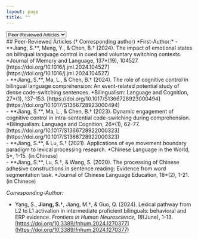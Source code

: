 ```yaml
---
layout: page
title: ""
---
```


<!-- Dropdown to select content -->
<select id="contentSelector" onchange="showContent()">
  <option value="articles">Peer-Reviewed Articles</option>
  <option value="books">Books</option>
</select>

<!-- Peer-Reviewed Articles Section -->
<div id="peerReviewedArticles">
  ## Peer-Reviewed Articles († Corresponding author)
  *First-Author:*
  - **Jiang, S.**, Meng, Y., & Chen, B.† (2024). The impact of emotional states on bilingual language control in cued and voluntary switching contexts. *Journal of Memory and Language, 137*(19), 104527. [https://doi.org/10.1016/j.jml.2024.104527](https://doi.org/10.1016/j.jml.2024.104527)<br> 
  - **Jiang, S.**, Ma, L., & Chen, B.† (2024). The role of cognitive control in bilingual language comprehension: An event-related potential study of dense code-switching sentences. *Bilingualism: Language and Cognition, 27*(1), 137–153. [https://doi.org/10.1017/S1366728923000494](https://doi.org/10.1017/S1366728923000494)<br> 
  - **Jiang, S.**, Ma, L., & Chen, B.† (2023). Dynamic engagement of cognitive control in intra-sentential code-switching during comprehension. *Bilingualism: Language and Cognition, 26*(1), 62–77. [https://doi.org/10.1017/S1366728922000323](https://doi.org/10.1017/S1366728922000323)<br> 
  - **Jiang, S.**, & Lu, S.† (2021). Applications of eye movement boundary paradigm to lexical processing research. *Chinese
  Language in the World, 5*, 1-15. (in Chinese)<br> 
  - **Jiang, S.**, Lu, S.†, & Wang, S. (2020). The processing of Chinese adhesive constructions in sentence reading: Evidence from word segmentation task. *Journal of Chinese Language Education, 18*(2), 1-21. (in Chinese)<br>

  *Corresponding-Author:*
  - Yang, S., **Jiang, S.**†, Jiang, M.†, & Guo, Q. (2024). Lexical pathway from L2 to L1 activation in intermediate proficient bilinguals: behavioral and ERP evidence. *Frontiers in Human Neuroscience, 18*(June), 1-13. [https://doi.org/10.3389/fnhum.2024.1270377](https://doi.org/10.3389/fnhum.2024.1270377)<br> 
</div>

<!-- Books Section -->
<div id="books" style="display:none;">
  ## Books
  VanPatten, B., Keating G. D., & Wulff, S. (Eds.). (2021). *Theories in Second Language Acquisition: An Introduction.* (Lu,
  S., & **Jiang, S.**, Trans.). Beijing: China Commerce and Trade Press. (Original work published 2020). 
</div>

<script>
  function showContent() {
    var selector = document.getElementById("contentSelector");
    var selectedValue = selector.value;
    
    // Hide both sections initially
    document.getElementById("peerReviewedArticles").style.display = "none";
    document.getElementById("books").style.display = "none";
    
    // Show the selected section
    if (selectedValue === "articles") {
      document.getElementById("peerReviewedArticles").style.display = "block";
    } else if (selectedValue === "books") {
      document.getElementById("books").style.display = "block";
    }
  }

  // Ensure the default content is visible on page load
  window.onload = function() {
    showContent();
  };
</script>
